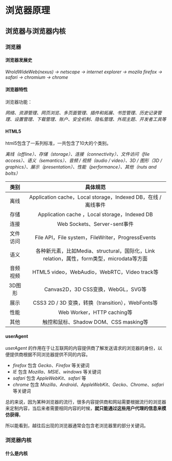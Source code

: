 # 浏览器原理

## 浏览器与浏览器内核

### 浏览器

#### 浏览器发展史

*WroldWideWeb(nexus) -> netscape -> internet explorer -> mozila firefox -> safari -> chromium -> chrome*

#### 浏览器特性

浏览器功能：

*网络、资源管理、网页浏览、多页面管理、插件和拓展、书签管理、历史记录管理、设置管理、下载管理、账户、安全机制、隐私管理、外观主题、开发者工具等*

#### HTML5

html5包含了一系列标准，一共包含了10大的个类别。

*离线（offline）、存储（storage）、连接（connectivity）、文件访问（file access）、语义（semantics）、音频 / 视频（audio / video）、3D / 图形（3D / graphics）、展示（presentation）、性能（performance）、其他（nuts and bolts）*

|   类别   |                           具体规范                           |
| :------: | :----------------------------------------------------------: |
|   离线   | Application cache，Local storage，Indexed DB，在线 / 离线事件 |
|   存储   |        Application cache ，Local storage，Indexed DB         |
|   连接   |                 Web Sockets、Server-sent事件                 |
| 文件访问 |      File API，File system，FileWriter，ProgressEvents       |
|   语义   | 各种新元素，比如Media、structural，国际化，Link relation，属性，form类型，microdata等方面 |
| 音频视频 |         HTML5 video，WebAudio，WebRTC，Video track等         |
|  3D图形  |              Canvas2D，3D CSS变换，WebGL，SVG等              |
|   展示   |      CSS3 2D / 3D 变换，转换（transition），WebFonts等       |
|   性能   |                  Web Worker，HTTP caching等                  |
|   其他   |            触控和鼠标、Shadow DOM、CSS masking等             |

#### userAgent

*userAgent* 的作用在于让互联网的内容提供商了解发送请求的浏览器的身份，以便提供商根据不同浏览器提供不同的内容。

* *firefox* 包含 *Gecko*、*Firefox* 等关键词
* *IE* 包含 *Mozilla*、*MSIE*、*windows* 等关键词
* *safari* 包含 *AppleWebKit*、*safari* 等
* *chrome* 包含 *Mozilla*、*Android*、*AppleWebKit*、*Gecko*、*Chrome*、*safari* 等关键词

总的来说，因为某种浏览器的流行，很多内容提供商和网站需要根据流行的浏览器来定制内容，当后来者需要相同内容的时候，**就只能通过这些用户代理的信息来模仿获得**。

所以能看到，越往后出现的浏览器通常会包含老浏览器里的部分关键词。

### 浏览器内核

#### 什么是内核





